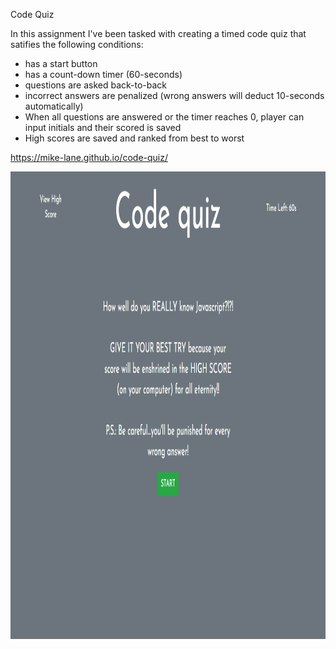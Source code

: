 Code Quiz

In this assignment I've been tasked with creating a timed code quiz that satifies the following conditions:
<ul>
    <li>has a start button</li>
    <li>has a count-down timer (60-seconds)</li>
    <li>questions are asked back-to-back</li>
    <li>incorrect answers are penalized (wrong answers will deduct 10-seconds automatically)</li>
    <li>When all questions are answered or the timer reaches 0, player can input initials and their scored is saved</li>
    <li>High scores are saved and ranked from best to worst</li>
</ul>

https://mike-lane.github.io/code-quiz/

<img src="https://github.com/Mike-Lane/code-quiz/blob/main/assets/images/Screenshot-code-quiz.png" width="1074px" height="748px"/>

